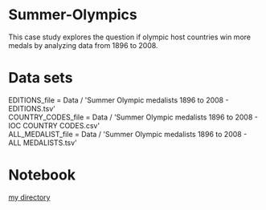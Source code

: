 # Summer-Olympics

This case study explores the question if olympic host countries win more medals by analyzing data from 1896 to 2008. 

# Data sets

EDITIONS_file  = Data / 'Summer Olympic medalists 1896 to 2008 - EDITIONS.tsv'\
COUNTRY_CODES_file  = Data / 'Summer Olympic medalists 1896 to 2008 - IOC COUNTRY CODES.csv'\
ALL_MEDALIST_file   = Data / 'Summer Olympic medalists 1896 to 2008 - ALL MEDALISTS.tsv'

# Notebook
[my directory](test_dir)
